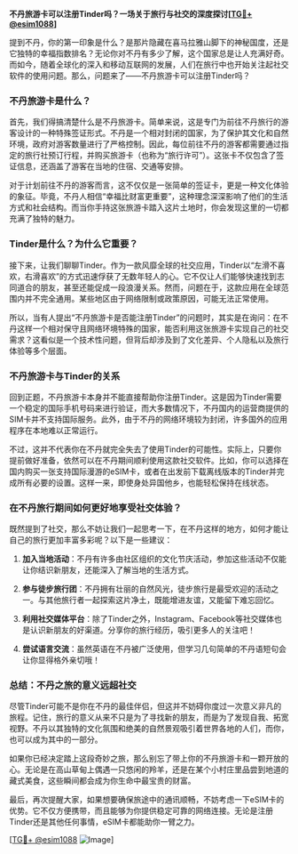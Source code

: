 **不丹旅游卡可以注册Tinder吗？一场关于旅行与社交的深度探讨[[TG💪+ @esim1088](https://t.me/s/esim1088)]**

提到不丹，你的第一印象是什么？是那片隐藏在喜马拉雅山脚下的神秘国度，还是它独特的幸福指数排名？无论你对不丹有多少了解，这个国家总是让人充满好奇。而如今，随着全球化的深入和移动互联网的发展，人们在旅行中也开始关注起社交软件的使用问题。那么，问题来了——不丹旅游卡可以注册Tinder吗？

### 不丹旅游卡是什么？

首先，我们得搞清楚什么是不丹旅游卡。简单来说，这是专门为前往不丹旅行的游客设计的一种特殊签证形式。不丹是一个相对封闭的国家，为了保护其文化和自然环境，政府对游客数量进行了严格控制。因此，每位前往不丹的游客都需要通过指定的旅行社预订行程，并购买旅游卡（也称为“旅行许可”）。这张卡不仅包含了签证信息，还涵盖了游客在当地的住宿、交通等安排。

对于计划前往不丹的游客而言，这不仅仅是一张简单的签证卡，更是一种文化体验的象征。毕竟，不丹人相信“幸福比财富更重要”，这种理念深深影响了他们的生活方式和社会结构。而当你手持这张旅游卡踏入这片土地时，你会发现这里的一切都充满了独特的魅力。

### Tinder是什么？为什么它重要？

接下来，让我们聊聊Tinder。作为一款风靡全球的社交应用，Tinder以“左滑不喜欢，右滑喜欢”的方式迅速俘获了无数年轻人的心。它不仅让人们能够快速找到志同道合的朋友，甚至还能促成一段浪漫关系。然而，问题在于，这款应用在全球范围内并不完全通用。某些地区由于网络限制或政策原因，可能无法正常使用。

所以，当有人提出“不丹旅游卡是否能注册Tinder”的问题时，其实是在询问：在不丹这样一个相对保守且网络环境特殊的国家，能否利用这张旅游卡实现自己的社交需求？这看似是一个技术性问题，但背后却涉及到了文化差异、个人隐私以及旅行体验等多个层面。

### 不丹旅游卡与Tinder的关系

回到正题，不丹旅游卡本身并不能直接帮助你注册Tinder。这是因为Tinder需要一个稳定的国际手机号码来进行验证，而大多数情况下，不丹国内的运营商提供的SIM卡并不支持国际服务。此外，由于不丹的网络环境较为封闭，许多国外的应用程序在本地难以正常运行。

不过，这并不代表你在不丹就完全失去了使用Tinder的可能性。实际上，只要你提前做好准备，依然可以在不丹期间顺利使用这款社交软件。比如，你可以选择在国内购买一张支持国际漫游的eSIM卡，或者在出发前下载离线版本的Tinder并完成所有必要的设置。这样一来，即使身处异国他乡，也能轻松保持在线状态。

### 在不丹旅行期间如何更好地享受社交体验？

既然提到了社交，那么不妨让我们一起思考一下，在不丹这样的地方，如何才能让自己的旅行更加丰富多彩呢？以下是一些建议：

1. **加入当地活动**：不丹有许多由社区组织的文化节庆活动，参加这些活动不仅能让你结识新朋友，还能深入了解当地的生活方式。
   
2. **参与徒步旅行团**：不丹拥有壮丽的自然风光，徒步旅行是最受欢迎的活动之一。与其他旅行者一起探索这片净土，既能增进友谊，又能留下难忘回忆。

3. **利用社交媒体平台**：除了Tinder之外，Instagram、Facebook等社交媒体也是认识新朋友的好渠道。分享你的旅行经历，吸引更多人的关注吧！

4. **尝试语言交流**：虽然英语在不丹被广泛使用，但学习几句简单的不丹语短句会让你显得格外亲切哦！

### 总结：不丹之旅的意义远超社交

尽管Tinder可能不是你在不丹的最佳伴侣，但这并不妨碍你度过一次意义非凡的旅程。记住，旅行的意义从来不只是为了寻找新的朋友，而是为了发现自我、拓宽视野。不丹以其独特的文化氛围和绝美的自然景观吸引着世界各地的人们，而你，也可以成为其中的一部分。

如果你已经决定踏上这段奇妙之旅，那么别忘了带上你的不丹旅游卡和一颗开放的心。无论是在高山草甸上偶遇一只悠闲的羚羊，还是在某个小村庄里品尝到地道的藏式美食，这些瞬间都会成为你生命中最宝贵的财富。

最后，再次提醒大家，如果想要确保旅途中的通讯顺畅，不妨考虑一下eSIM卡的优势。它不仅方便携带，而且能够为你提供稳定可靠的网络连接。无论是注册Tinder还是其他任何事情，eSIM卡都能助你一臂之力。

[[TG💪+ @esim1088](https://t.me/s/esim1088) ![Image](https://i.postimg.cc/4NQfJmqS/Snipaste-2025-05-13-00-14-12.png)]